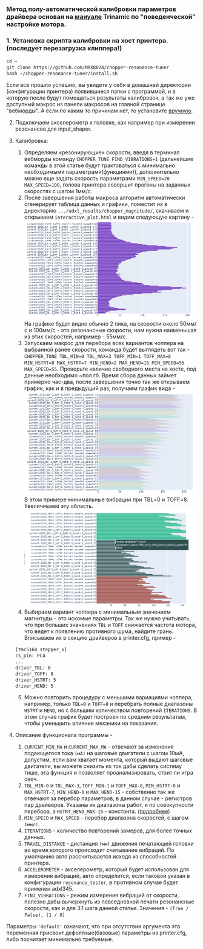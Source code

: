 ### Метод полу-автоматической калибровки параметров драйвера основан на [мануале](https://www.analog.com/en/app-notes/AN-001.html) Trinamic по "поведенческой" настройке мотора.


### 1. Установка скрипта калибровки на хост принтера. (последует перезагрузка клиппера!)
```
cd ~
git clone https://github.com/MRX8024/chopper-resonance-tuner
bash ~/chopper-resonance-tuner/install.sh
```
   Если все прошло успешно, вы увидете у себя в домашней директории (конфигурации принтера) появившиеся папки с программой, и в которую после будут помещаться результаты калибровок, а так же уже доступный макрос из панели макросов на главной странице "вебморды".
   А если по каким то причинам нет, то установите [вручную](/wiki/manual_install_ru.md).

2. Подключаем акселерометр к головке, как например при измерении резонансов для input_shaper.

3. Калибровка:

   1. Определяем «резонирующие» скорости, введя в терминал вебморды команду `CHOPPER_TUNE FIND_VIBRATIONS=1` (дальнейшие команды в этой статье будут трактоваться с минимально необходимыми параметрами(функциями)), дополнительно можно еще задать скорость параметрами `MIN_SPEED=20 MAX_SPEED=100`, голова принтера совершит прогоны на заданных скоростях с шагом 1мм/с.
   2. После завершения работы макроса алгоритм автоматически сгенерирует таблица данных и графики, поместит их в директорию `.../adxl_results/chopper_magnitude/`, скачиваем и открываем `interactive_plot.html` и видим следующую картину -
   ![](/wiki/pictures/img_1.png)
   На графике будет видно обычно 2 пика, на скорости около 50мм/с и 100мм/с - это резонансные скорости, нам нужна наименьшая из этих скоростей, например - 55мм/с.
   3. Запускаем макрос для перебора всех вариантов чоппера на выбранной ранее скорости, команда будет выглядеть вот так 
   -`CHOPPER_TUNE TBL_MIN=0 TBL_MAX=3 TOFF_MIN=1 TOFF_MAX=8 MIN_HSTRT=0 MAX_HSTRT=7 MIN_HEND=2 MAX_HEND=15 MIN_SPEED=55 MAX_SPEED=55`. Проверьте наличие свободного места на хосте, под данные необходимо ~пол гб.
   Время сбора данных займет примерно час-два, после завершения точно так же открываем график, как и в предыдущий раз, получаем график вида -
   ![](/wiki/pictures/img_2.png)
   В этом примере минимальные вибрации при TBL=0 и TOFF=8. Увеличиваем эту область.
   ![](/wiki/pictures/img_3.png)
   4. Выбираем вариант чоппера с минимальным значением магнитуды - это искомые параметры. Так же нужно учитывать, что при больших значениях `TBL` и `TOFF` снижается частота мотора, что ведет к появлению противного шума, найдите грань. 
   Вписываем их в секцию драйверов в printer.cfg, пример -
   ```
   [tmc5160 stepper_x]
   cs_pin: PC4
   ...
   driver_TBL: 0
   driver_TOFF: 8
   driver_HSTRT: 5
   driver_HEND: 5
   ```

   5. Можно повторить процедуру с меньшими вариациями чоппера, например, только `TBL=0` и `TOFF=8` и перебрать полные диапазоны `HSTRT` и `HEND`, но с большим количеством повторений `ITERATIONS`. В этом случае график будет построен по средним результатам, чтобы уменьшить влияние механики на показания.

4. Описание функционала программы -
   1. `CURRENT_MIN_MA` и `CURRENT_MAX_MA` - отвечают за изменения подающегося тока `(мА)` на шаговые двигатели с шагом 10мА, допустим, если вам хватает момента, который выдают шаговые двигатели, вы можете снизить их ток дабы сделать систему тише, эта функция и позволяет проанализировать, стоит ли игра свеч.
   2. `TBL_MIN-0` и `TBL_MAX-3`, `TOFF_MIN-1` и `TOFF_MAX-8`, `MIN_HSTRT-0` и `MAX_HSTRT-7`, `MIN_HEND-0` и `MAX_HEND-15` - собственно так же отвечают за перебор параметров, в данном случае - регистров пар драйверов. Указаны их диапазоны работ, и по совокупности перебора, а `HSTRT_HEND_MAX-15` - константа. ([подробнее](https://www.analog.com/en/app-notes/AN-001.html))
   3. `MIN_SPEED` и `MAX_SPEED` - перебор диапазона скоростей, с шагом `1мм/c`.
   4. `ITERATIONS` - количество повторений замеров, для более точных данных.
   5. `TRAVEL_DISTANCE` - дистанция `(мм)` движения печатающей головки во время которого происходит считывание вибраций. По умолчанию авто рассчитывается исходя из способностей принтера.
   6. `ACCELEROMETER` - акселерометр, который будет использован для измерения вибраций, авто определится, если таковой указан в конфигурации `resonance_tester`, в противном случае будет применен adxl345.
   7. `FIND_VIBRATIONS` - режим измерения вибраций от скорости, полезно дабы вычеркнуть из повседневной печати резонансные скорости, как и для 3.1 шага данной статьи. Значения - `(True / False), (1 / 0)`

Параметры `'default'` означают, что при отсутствии аргумента эта переменная присвоит дефолтные(базовые) параметры из printer.cfg, либо посчитает минимально требуемые.
